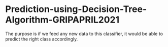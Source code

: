 # Prediction-using-Decision-Tree-Algorithm-GRIPAPRIL2021
The purpose is if we feed any new data to this classifier, it would be able to predict the right class accordingly.
